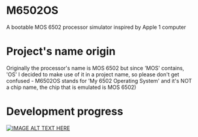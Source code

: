 # M6502OS
A bootable MOS 6502 processor simulator inspired by Apple 1 computer

# Project's name origin
Originally the processor's name is MOS 6502 but since 'MOS' contains,<br>
'OS' I decided to make use of it in a project name, so please don't get<br>
confused - M6502OS stands for 'My 6502 Operating System' and it's NOT<br>
a chip name, the chip that is emulated is MOS 6502)

# Development progress
[![IMAGE ALT TEXT HERE](https://img.youtube.com/vi/BfKki_bvAYw/0.jpg)](https://www.youtube.com/watch?v=BfKki_bvAYw&list=PLLfIBXQeu3aYzySV0j7XU5lmL3MC5kYqe)
